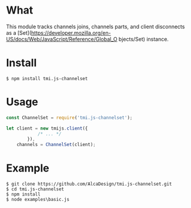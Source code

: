# What

This module tracks channels joins, channels parts, and client disconnects as a
[Set](https://developer.mozilla.org/en-US/docs/Web/JavaScript/Reference/Global_O
bjects/Set) instance.

# Install

```
$ npm install tmi.js-channelset
```

# Usage

```javascript
const ChannelSet = require('tmi.js-channelset');

let client = new tmijs.client({
			/* ... */
		}),
	channels = ChannelSet(client);
```

# Example

```
$ git clone https://github.com/AlcaDesign/tmi.js-channelset.git
$ cd tmi.js-channelset
$ npm install
$ node examples\basic.js
```
